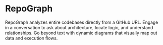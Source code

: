 # RepoGraph
RepoGraph analyzes entire codebases directly from a GitHub URL. Engage in a conversation to ask about architecture, locate logic, and understand relationships. Go beyond text with dynamic diagrams that visually map out data and execution flows.
